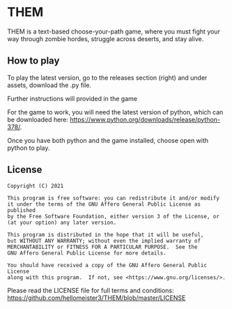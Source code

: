 # THEM

THEM  is a text-based choose-your-path game, where you must fight your way through zombie hordes, struggle across deserts, and stay alive.

## How to play

To play the latest version, go to the releases section (right) and under assets, download the .py file.

Further instructions will provided in the game

For the game to work, you will need the latest version of python, which can be downloaded here: https://www.python.org/downloads/release/python-378/.

Once you have both python and the game installed, choose open with python to play.

## License

    Copyright (C) 2021

    This program is free software: you can redistribute it and/or modify
    it under the terms of the GNU Affero General Public License as published
    by the Free Software Foundation, either version 3 of the License, or
    (at your option) any later version.

    This program is distributed in the hope that it will be useful,
    but WITHOUT ANY WARRANTY; without even the implied warranty of
    MERCHANTABILITY or FITNESS FOR A PARTICULAR PURPOSE.  See the
    GNU Affero General Public License for more details.

    You should have received a copy of the GNU Affero General Public License
    along with this program.  If not, see <https://www.gnu.org/licenses/>.

Please read the LICENSE file for full terms and conditions: https://github.com/hellomeister3/THEM/blob/master/LICENSE
